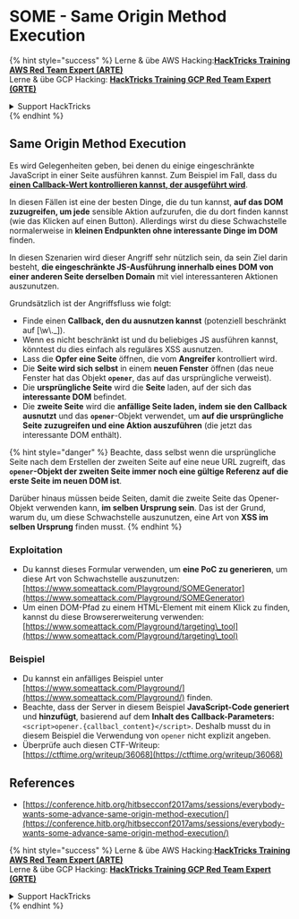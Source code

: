 # SOME - Same Origin Method Execution

{% hint style="success" %}
Lerne & übe AWS Hacking:<img src="/.gitbook/assets/arte.png" alt="" data-size="line">[**HackTricks Training AWS Red Team Expert (ARTE)**](https://training.hacktricks.xyz/courses/arte)<img src="/.gitbook/assets/arte.png" alt="" data-size="line">\
Lerne & übe GCP Hacking: <img src="/.gitbook/assets/grte.png" alt="" data-size="line">[**HackTricks Training GCP Red Team Expert (GRTE)**<img src="/.gitbook/assets/grte.png" alt="" data-size="line">](https://training.hacktricks.xyz/courses/grte)

<details>

<summary>Support HackTricks</summary>

* Überprüfe die [**Abonnementpläne**](https://github.com/sponsors/carlospolop)!
* **Tritt der** 💬 [**Discord-Gruppe**](https://discord.gg/hRep4RUj7f) oder der [**Telegram-Gruppe**](https://t.me/peass) bei oder **folge** uns auf **Twitter** 🐦 [**@hacktricks\_live**](https://twitter.com/hacktricks\_live)**.**
* **Teile Hacking-Tricks, indem du PRs zu den** [**HackTricks**](https://github.com/carlospolop/hacktricks) und [**HackTricks Cloud**](https://github.com/carlospolop/hacktricks-cloud) GitHub-Repos einreichst.

</details>
{% endhint %}

## Same Origin Method Execution

Es wird Gelegenheiten geben, bei denen du einige eingeschränkte JavaScript in einer Seite ausführen kannst. Zum Beispiel im Fall, dass du [**einen Callback-Wert kontrollieren kannst, der ausgeführt wird**](./#javascript-function).

In diesen Fällen ist eine der besten Dinge, die du tun kannst, **auf das DOM zuzugreifen, um jede** sensible Aktion aufzurufen, die du dort finden kannst (wie das Klicken auf einen Button). Allerdings wirst du diese Schwachstelle normalerweise in **kleinen Endpunkten ohne interessante Dinge im DOM** finden.

In diesen Szenarien wird dieser Angriff sehr nützlich sein, da sein Ziel darin besteht, **die eingeschränkte JS-Ausführung innerhalb eines DOM von einer anderen Seite derselben Domain** mit viel interessanteren Aktionen auszunutzen.

Grundsätzlich ist der Angriffsfluss wie folgt:

* Finde einen **Callback, den du ausnutzen kannst** (potenziell beschränkt auf \[\w\\.\_]).
* Wenn es nicht beschränkt ist und du beliebiges JS ausführen kannst, könntest du dies einfach als reguläres XSS ausnutzen.
* Lass die **Opfer eine Seite** öffnen, die vom **Angreifer** kontrolliert wird.
* Die **Seite wird sich selbst** in einem **neuen Fenster** öffnen (das neue Fenster hat das Objekt **`opener`**, das auf das ursprüngliche verweist).
* Die **ursprüngliche Seite** wird die **Seite** laden, auf der sich das **interessante DOM** befindet.
* Die **zweite Seite** wird die **anfällige Seite laden, indem sie den Callback ausnutzt** und das **`opener`**-Objekt verwendet, um **auf die ursprüngliche Seite zuzugreifen und eine Aktion auszuführen** (die jetzt das interessante DOM enthält).

{% hint style="danger" %}
Beachte, dass selbst wenn die ursprüngliche Seite nach dem Erstellen der zweiten Seite auf eine neue URL zugreift, das **`opener`-Objekt der zweiten Seite immer noch eine gültige Referenz auf die erste Seite im neuen DOM ist**.

Darüber hinaus müssen beide Seiten, damit die zweite Seite das Opener-Objekt verwenden kann, **im selben Ursprung sein**. Das ist der Grund, warum du, um diese Schwachstelle auszunutzen, eine Art von **XSS im selben Ursprung** finden musst.
{% endhint %}

### Exploitation

* Du kannst dieses Formular verwenden, um **eine PoC zu generieren**, um diese Art von Schwachstelle auszunutzen: [https://www.someattack.com/Playground/SOMEGenerator](https://www.someattack.com/Playground/SOMEGenerator)
* Um einen DOM-Pfad zu einem HTML-Element mit einem Klick zu finden, kannst du diese Browsererweiterung verwenden: [https://www.someattack.com/Playground/targeting\_tool](https://www.someattack.com/Playground/targeting\_tool)

### Beispiel

* Du kannst ein anfälliges Beispiel unter [https://www.someattack.com/Playground/](https://www.someattack.com/Playground/) finden.
* Beachte, dass der Server in diesem Beispiel **JavaScript-Code generiert** und **hinzufügt**, basierend auf dem **Inhalt des Callback-Parameters:** `<script>opener.{callbacl_content}</script>`. Deshalb musst du in diesem Beispiel die Verwendung von `opener` nicht explizit angeben.
* Überprüfe auch diesen CTF-Writeup: [https://ctftime.org/writeup/36068](https://ctftime.org/writeup/36068)

## References

* [https://conference.hitb.org/hitbsecconf2017ams/sessions/everybody-wants-some-advance-same-origin-method-execution/](https://conference.hitb.org/hitbsecconf2017ams/sessions/everybody-wants-some-advance-same-origin-method-execution/)

{% hint style="success" %}
Lerne & übe AWS Hacking:<img src="/.gitbook/assets/arte.png" alt="" data-size="line">[**HackTricks Training AWS Red Team Expert (ARTE)**](https://training.hacktricks.xyz/courses/arte)<img src="/.gitbook/assets/arte.png" alt="" data-size="line">\
Lerne & übe GCP Hacking: <img src="/.gitbook/assets/grte.png" alt="" data-size="line">[**HackTricks Training GCP Red Team Expert (GRTE)**<img src="/.gitbook/assets/grte.png" alt="" data-size="line">](https://training.hacktricks.xyz/courses/grte)

<details>

<summary>Support HackTricks</summary>

* Überprüfe die [**Abonnementpläne**](https://github.com/sponsors/carlospolop)!
* **Tritt der** 💬 [**Discord-Gruppe**](https://discord.gg/hRep4RUj7f) oder der [**Telegram-Gruppe**](https://t.me/peass) bei oder **folge** uns auf **Twitter** 🐦 [**@hacktricks\_live**](https://twitter.com/hacktricks\_live)**.**
* **Teile Hacking-Tricks, indem du PRs zu den** [**HackTricks**](https://github.com/carlospolop/hacktricks) und [**HackTricks Cloud**](https://github.com/carlospolop/hacktricks-cloud) GitHub-Repos einreichst.

</details>
{% endhint %}

